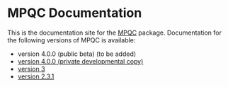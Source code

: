# MPQC Documentation

This is the documentation site for the [MPQC](https://www.mpqc.org) package. Documentation for the following versions of MPQC is available:
- version 4.0.0 (public beta) (to be added)
- [version 4.0.0 (private developmental copy)](v4-private/index.html)
- [version 3](v3/index.html)
- [version 2.3.1](v2/index.html)


